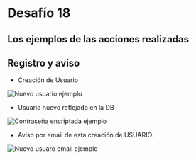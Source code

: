 # Desafío 18
Los ejemplos de las acciones realizadas
----

## Registro y aviso 

- Creación de Usuario

<img src="../Entrega-18/imagesreadme/nuevo_usuario.png" alt="Nuevo usuario ejemplo"/>

- Usuario nuevo reflejado en la DB

<img src="../Entrega-18/imagesreadme/Usuario_en_DB.png" alt="Contraseña encriptada ejemplo"/>

- Aviso por email de esta creación de USUARIO.

<img src="../Entrega-18/imagesreadme/aviso_mail.png" alt="Nuevo usuaro email ejemplo"/>
